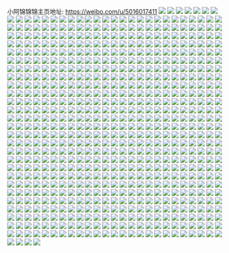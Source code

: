 小阿锦锦锦主页地址: https://weibo.com/u/5016017411 
![](https://wx4.sinaimg.cn/mw2000/005tsHgDgy1h8xnweg7kkj319g1okwvw.jpg) 
![](https://wx4.sinaimg.cn/mw2000/005tsHgDgy1h8xnyitolpj324i2u0x6p.jpg) 
![](https://wx4.sinaimg.cn/mw2000/005tsHgDgy1h8lsn1jhmkj32jy1pb4qq.jpg) 
![](https://wx4.sinaimg.cn/mw2000/005tsHgDgy1h8lsmzz879j32yo1z4kjm.jpg) 
![](https://wx4.sinaimg.cn/mw2000/005tsHgDgy1h8lsmy6w92j32yo1z4npe.jpg) 
![](https://wx4.sinaimg.cn/mw2000/005tsHgDgy1h8ho3lwb7bj31kw0w0nlx.jpg) 
![](https://wx4.sinaimg.cn/mw2000/005tsHgDgy1h8ho1b3oldj31kw0w0x45.jpg) 
![](https://wx4.sinaimg.cn/mw2000/005tsHgDgy1h8ho1cmag8j31kw0w01kx.jpg) 
![](https://wx4.sinaimg.cn/mw2000/005tsHgDgy1h8ho7z4mhxj31kw0w01kx.jpg) 
![](https://wx4.sinaimg.cn/mw2000/005tsHgDgy1h8ho1acj5hj30tf1gbk9n.jpg) 
![](https://wx4.sinaimg.cn/mw2000/005tsHgDgy1h8ho5ie02zj31kw0w0quf.jpg) 
![](https://wx4.sinaimg.cn/mw2000/005tsHgDgy1h8g9qjlid5j30w01c04ir.jpg) 
![](https://wx4.sinaimg.cn/mw2000/005tsHgDgy1h8g9qmquzwj31kw2dckjl.jpg) 
![](https://wx4.sinaimg.cn/mw2000/005tsHgDgy1h8g9qluyskj31kw2dchdu.jpg) 
![](https://wx4.sinaimg.cn/mw2000/005tsHgDgy1h8g9qnsxkmj31kw2dcnpe.jpg) 
![](https://wx4.sinaimg.cn/mw2000/005tsHgDgy1h8g9qtngt8j31kw2dc7wi.jpg) 
![](https://wx4.sinaimg.cn/mw2000/005tsHgDgy1h8g9qx64rsj31jj2bbqv5.jpg) 
![](https://wx4.sinaimg.cn/mw2000/005tsHgDgy1h8g9qw7lxhj31kw2dc1ky.jpg) 
![](https://wx4.sinaimg.cn/mw2000/005tsHgDgy1h8g9x12qbaj31ja2ay4qq.jpg) 
![](https://wx4.sinaimg.cn/mw2000/005tsHgDgy1h8g9r2b7u7j31kw2dcnpe.jpg) 
![](https://wx4.sinaimg.cn/mw2000/005tsHgDgy1h81pzdeojlj31kw2dce82.jpg) 
![](https://wx4.sinaimg.cn/mw2000/005tsHgDgy1h81pz9wgq9j31hq28mnpd.jpg) 
![](https://wx4.sinaimg.cn/mw2000/005tsHgDgy1h81pzkztbdj31f524qe81.jpg) 
![](https://wx4.sinaimg.cn/mw2000/005tsHgDgy1h81pzmhxmfj31kw2dcnpd.jpg) 
![](https://wx4.sinaimg.cn/mw2000/005tsHgDgy1h81pzbmdz1j31kw2dcu0x.jpg) 
![](https://wx4.sinaimg.cn/mw2000/005tsHgDgy1h81pzsdq2xj322m33x1kz.jpg) 
![](https://wx4.sinaimg.cn/mw2000/005tsHgDgy1h7fqtuvf2mj31hc280kjl.jpg) 
![](https://wx4.sinaimg.cn/mw2000/005tsHgDgy1h7fqts15w5j31kw2dcb2a.jpg) 
![](https://wx4.sinaimg.cn/mw2000/005tsHgDgy1h7fqpdr42jj31kw2dc7wi.jpg) 
![](https://wx4.sinaimg.cn/mw2000/005tsHgDgy1h7ekjh5l2aj30uf1i67i6.jpg) 
![](https://wx4.sinaimg.cn/mw2000/005tsHgDgy1h7fqtyh95aj32dc1kwb2a.jpg) 
![](https://wx4.sinaimg.cn/mw2000/005tsHgDgy1h7fqto2h5ij31kw2dc7wi.jpg) 
![](https://wx4.sinaimg.cn/mw2000/005tsHgDgy1h7ekjc9ap6j31kw0w0dru.jpg) 
![](https://wx4.sinaimg.cn/mw2000/005tsHgDgy1h7fqqiljftj31kw2dce82.jpg) 
![](https://wx4.sinaimg.cn/mw2000/005tsHgDgy1h7fqpad4ivj31jg2b6b29.jpg) 
![](https://wx4.sinaimg.cn/mw2000/005tsHgDgy1h7fqqtzgw3j31kw2dcu0x.jpg) 
![](https://wx4.sinaimg.cn/mw2000/005tsHgDgy1h7fqqo6nq7j31kw2dcqv5.jpg) 
![](https://wx4.sinaimg.cn/mw2000/005tsHgDgy1h7fr0q1yu2j31kw2dc4qq.jpg) 
![](https://wx4.sinaimg.cn/mw2000/005tsHgDgy1h7eyixgo3bj30zo1bkah0.jpg) 
![](https://wx4.sinaimg.cn/mw2000/005tsHgDgy1h7dnyw5wi5j31kw2dcb2a.jpg) 
![](https://wx4.sinaimg.cn/mw2000/005tsHgDgy1h7dnyyof69j31kw2dcu0x.jpg) 
![](https://wx4.sinaimg.cn/mw2000/005tsHgDgy1h7dnyzm44nj31kw0w0dww.jpg) 
![](https://wx4.sinaimg.cn/mw2000/005tsHgDgy1h7dnz7ezy0j31ej23skjl.jpg) 
![](https://wx4.sinaimg.cn/mw2000/005tsHgDgy1h7dnyu1p21j32dc1kwx6p.jpg) 
![](https://wx4.sinaimg.cn/mw2000/005tsHgDgy1h7doezuzy9j31kw0w0kax.jpg) 
![](https://wx4.sinaimg.cn/mw2000/005tsHgDgy1h7dnz9962yj32dc1kw4qq.jpg) 
![](https://wx4.sinaimg.cn/mw2000/005tsHgDgy1h7dnzb9l6uj32dc1kwkjm.jpg) 
![](https://wx4.sinaimg.cn/mw2000/005tsHgDgy1h7dnz5yortj32dc1kw1ky.jpg) 
![](https://wx4.sinaimg.cn/mw2000/005tsHgDgy1h7dnzd5h6zj31kw2dc7wi.jpg) 
![](https://wx4.sinaimg.cn/mw2000/005tsHgDgy1h7dnzkf3fjj31kw2dchdu.jpg) 
![](https://wx4.sinaimg.cn/mw2000/005tsHgDgy1h7dnz1hm8xj31kw2dc4qq.jpg) 
![](https://wx4.sinaimg.cn/mw2000/005tsHgDgy1h7dnzm50gcj31kw2dc1ky.jpg) 
![](https://wx4.sinaimg.cn/mw2000/005tsHgDgy1h73x0g189sj31kw2dc4qq.jpg) 
![](https://wx4.sinaimg.cn/mw2000/005tsHgDgy1h73x0h1tnij31kw0w0dwg.jpg) 
![](https://wx4.sinaimg.cn/mw2000/005tsHgDgy1h73wtjpyeaj31kw0w0tm2.jpg) 
![](https://wx4.sinaimg.cn/mw2000/005tsHgDgy1h73wtyf8wuj31kw2dc7wi.jpg) 
![](https://wx4.sinaimg.cn/mw2000/005tsHgDgy1h73wtwm576j31kw2dcb2a.jpg) 
![](https://wx4.sinaimg.cn/mw2000/005tsHgDgy1h73wtmf3dsj32c0340npg.jpg) 
![](https://wx4.sinaimg.cn/mw2000/005tsHgDgy1h74yjmbw84j32dr36aqva.jpg) 
![](https://wx4.sinaimg.cn/mw2000/005tsHgDgy1h73x0ecdboj30w01kwnk0.jpg) 
![](https://wx4.sinaimg.cn/mw2000/005tsHgDgy1h73x8oc6g4j30w01kw4qp.jpg) 
![](https://wx4.sinaimg.cn/mw2000/005tsHgDgy1h74yh3nhurj31kw2dcu0x.jpg) 
![](https://wx4.sinaimg.cn/mw2000/005tsHgDgy1h74yh5wvdyj31kw2dcx6p.jpg) 
![](https://wx4.sinaimg.cn/mw2000/005tsHgDgy1h6yc5pqsmlj31kw0w0dsi.jpg) 
![](https://wx4.sinaimg.cn/mw2000/005tsHgDgy1h6yc4hy3y5j31kw0w0qb2.jpg) 
![](https://wx4.sinaimg.cn/mw2000/005tsHgDgy1h6yc4lj1kmj31kw0w0asg.jpg) 
![](https://wx4.sinaimg.cn/mw2000/005tsHgDgy1h6yc4o6wf5j30w01kwao9.jpg) 
![](https://wx4.sinaimg.cn/mw2000/005tsHgDgy1h6yc4ry7wnj31kw0w0tp1.jpg) 
![](https://wx4.sinaimg.cn/mw2000/005tsHgDgy1h6yc5lvm2hj32dr36a4qq.jpg) 
![](https://wx4.sinaimg.cn/mw2000/005tsHgDgy1h6yc3zva0uj30w01kwtro.jpg) 
![](https://wx4.sinaimg.cn/mw2000/005tsHgDgy1h6yc4fso95j32dc1kwqv5.jpg) 
![](https://wx4.sinaimg.cn/mw2000/005tsHgDgy1h6yc5slagwj31kw0w0h16.jpg) 
![](https://wx4.sinaimg.cn/mw2000/005tsHgDgy1h6zkvbfdhmj30w01kwdqe.jpg) 
![](https://wx4.sinaimg.cn/mw2000/005tsHgDgy1h6x1e5gja6j31kw0w0aq2.jpg) 
![](https://wx4.sinaimg.cn/mw2000/005tsHgDgy1h6x1dwc9xmj31kw2dcx6p.jpg) 
![](https://wx4.sinaimg.cn/mw2000/005tsHgDgy1h6x1dsp5vaj322m33xe82.jpg) 
![](https://wx4.sinaimg.cn/mw2000/005tsHgDgy1h6x1dr4jovj32801o0e81.jpg) 
![](https://wx4.sinaimg.cn/mw2000/005tsHgDgy1h6x1e2pj2aj32c0340b2a.jpg) 
![](https://wx4.sinaimg.cn/mw2000/005tsHgDgy1h6x1e0l39dj32c0340u10.jpg) 
![](https://wx4.sinaimg.cn/mw2000/005tsHgDgy1h6x1duco7uj32c0340qv5.jpg) 
![](https://wx4.sinaimg.cn/mw2000/005tsHgDgy1h6x1e4pmedj31h127jb29.jpg) 
![](https://wx4.sinaimg.cn/mw2000/005tsHgDgy1h6ybusagonj31kw0w0anb.jpg) 
![](https://wx4.sinaimg.cn/mw2000/005tsHgDgy1h6t1lsabevj322m33xb2a.jpg) 
![](https://wx4.sinaimg.cn/mw2000/005tsHgDgy1h6t1lwl6tij322m33x1ky.jpg) 
![](https://wx4.sinaimg.cn/mw2000/005tsHgDgy1h6t1lj8efgj322m33xb2a.jpg) 
![](https://wx4.sinaimg.cn/mw2000/005tsHgDgy1h6t1p9dmg2j33402c0npd.jpg) 
![](https://wx4.sinaimg.cn/mw2000/005tsHgDgy1h6kjccrkioj32801o0b29.jpg) 
![](https://wx4.sinaimg.cn/mw2000/005tsHgDgy1h6kk1l6i4fj31400tztcl.jpg) 
![](https://wx4.sinaimg.cn/mw2000/005tsHgDgy1h6kk1m776yj31400u07aj.jpg) 
![](https://wx4.sinaimg.cn/mw2000/005tsHgDgy1h6kk1mtmenj31400u00v6.jpg) 
![](https://wx4.sinaimg.cn/mw2000/005tsHgDgy1h6ghqm0g9pj31kw0w07q6.jpg) 
![](https://wx4.sinaimg.cn/mw2000/005tsHgDgy1h6gi051jftj31kw0w0neu.jpg) 
![](https://wx4.sinaimg.cn/mw2000/005tsHgDgy1h6ghr9v57rj31kw0w0dy6.jpg) 
![](https://wx4.sinaimg.cn/mw2000/005tsHgDgy1h6gii4eydaj31sc2ds7wj.jpg) 
![](https://wx4.sinaimg.cn/mw2000/005tsHgDgy1h6ghzon0f6j32c0340x6p.jpg) 
![](https://wx4.sinaimg.cn/mw2000/005tsHgDgy1h6fb3ywvccj30w01l04fg.jpg) 
![](https://wx4.sinaimg.cn/mw2000/005tsHgDgy1h6fbl7uo9kj32c0340e82.jpg) 
![](https://wx4.sinaimg.cn/mw2000/005tsHgDgy1h6fblc0ckxj31kw2dcu0x.jpg) 
![](https://wx4.sinaimg.cn/mw2000/005tsHgDgy1h6fbkdfydoj322m33xqv6.jpg) 
![](https://wx4.sinaimg.cn/mw2000/005tsHgDgy1h5sn6543xjj31w42u61hg.jpg) 
![](https://wx4.sinaimg.cn/mw2000/005tsHgDgy1h5sd9qoseej31kw2dc1ky.jpg) 
![](https://wx4.sinaimg.cn/mw2000/005tsHgDgy1h5sn6ocbjlj30w01c04ce.jpg) 
![](https://wx4.sinaimg.cn/mw2000/005tsHgDgy1h5sd89wnyxj31kw2dcx6p.jpg) 
![](https://wx4.sinaimg.cn/mw2000/005tsHgDgy1h5sd9tqud4j31kw2dcu0x.jpg) 
![](https://wx4.sinaimg.cn/mw2000/005tsHgDgy1h5sd948fwmj31kw2dc4qq.jpg) 
![](https://wx4.sinaimg.cn/mw2000/005tsHgDgy1h5sda5u7sdj31kw2dc1ky.jpg) 
![](https://wx4.sinaimg.cn/mw2000/005tsHgDgy1h5sda1yo9nj31kw2dc1ky.jpg) 
![](https://wx4.sinaimg.cn/mw2000/005tsHgDgy1h5sd9fukf6j31kw2dc1ky.jpg) 
![](https://wx4.sinaimg.cn/mw2000/005tsHgDgy1h5smy2t2lnj31kw2dc1ky.jpg) 
![](https://wx4.sinaimg.cn/mw2000/005tsHgDgy1h5sd9medwzj31kw2dcx6p.jpg) 
![](https://wx4.sinaimg.cn/mw2000/005tsHgDgy1h5sn7j9n28j31kw2dc4qq.jpg) 
![](https://wx4.sinaimg.cn/mw2000/005tsHgDgy1h5sn98jpzqj323o1krkjl.jpg) 
![](https://wx4.sinaimg.cn/mw2000/005tsHgDgy1h5rvmaqps8j316o0w0110.jpg) 
![](https://wx4.sinaimg.cn/mw2000/005tsHgDgy1h5rvmblucpj316o0w0au8.jpg) 
![](https://wx4.sinaimg.cn/mw2000/005tsHgDgy1h5rvmc5p15j30q90jpgpc.jpg) 
![](https://wx4.sinaimg.cn/mw2000/005tsHgDgy1h5rvovo2kvj31kw23vkjl.jpg) 
![](https://wx4.sinaimg.cn/mw2000/005tsHgDgy1h5rvm6uj5jj32a231enpd.jpg) 
![](https://wx4.sinaimg.cn/mw2000/005tsHgDgy1h5rvm4dsq0j31sc2dsu0x.jpg) 
![](https://wx4.sinaimg.cn/mw2000/005tsHgDgy1h5rvm5jp0zj326d2x2kjl.jpg) 
![](https://wx4.sinaimg.cn/mw2000/005tsHgDgy1h5imb15yajj31hr28nnpd.jpg) 
![](https://wx4.sinaimg.cn/mw2000/005tsHgDgy1h5imazwkh5j31kw2dcx6p.jpg) 
![](https://wx4.sinaimg.cn/mw2000/005tsHgDgy1h5imaxjbbxj31kw2dc4qq.jpg) 
![](https://wx4.sinaimg.cn/mw2000/005tsHgDgy1h5ind8inivj31kw2dcb29.jpg) 
![](https://wx4.sinaimg.cn/mw2000/005tsHgDgy1h5indbp8jkj31kw2dc4qq.jpg) 
![](https://wx4.sinaimg.cn/mw2000/005tsHgDgy1h5inddgyu8j31kw2dc1ky.jpg) 
![](https://wx4.sinaimg.cn/mw2000/005tsHgDgy1h5ind4jtwdj31kw2dcu0x.jpg) 
![](https://wx4.sinaimg.cn/mw2000/005tsHgDgy1h5imcdv72gj31kw2dcnpd.jpg) 
![](https://wx4.sinaimg.cn/mw2000/005tsHgDgy1h5ind6lxzgj31kw2dc1ky.jpg) 
![](https://wx4.sinaimg.cn/mw2000/005tsHgDgy1h5imb3u9paj31ia29hkjl.jpg) 
![](https://wx4.sinaimg.cn/mw2000/005tsHgDgy1h5inkqfcu9j31ae1xlb29.jpg) 
![](https://wx4.sinaimg.cn/mw2000/005tsHgDgy1h5indemee7j31kw2dckjl.jpg) 
![](https://wx4.sinaimg.cn/mw2000/005tsHgDgy1h5imjxu3csj31kw2dce82.jpg) 
![](https://wx4.sinaimg.cn/mw2000/005tsHgDgy1h5imjvs4czj30lc0vzjxk.jpg) 
![](https://wx4.sinaimg.cn/mw2000/005tsHgDgy1h5imk4ye5tj31gl26wb29.jpg) 
![](https://wx4.sinaimg.cn/mw2000/005tsHgDgy1h5immm7rydj31kw2dc1ky.jpg) 
![](https://wx4.sinaimg.cn/mw2000/005tsHgDgy1h5imjusg9tj30sn16zqc1.jpg) 
![](https://wx4.sinaimg.cn/mw2000/005tsHgDgy1h5imkbu8nlj322m33x1ky.jpg) 
![](https://wx4.sinaimg.cn/mw2000/005tsHgDgy1h0rhutivrxj32c0340b2b.jpg) 
![](https://wx4.sinaimg.cn/mw2000/005tsHgDgy1h0rhuygzrzj32c03401l1.jpg) 
![](https://wx4.sinaimg.cn/mw2000/005tsHgDgy1h0rhv98awqj32c0340x6s.jpg) 
![](https://wx4.sinaimg.cn/mw2000/005tsHgDgy1h0rhv44jt9j32c03401l0.jpg) 
![](https://wx4.sinaimg.cn/mw2000/005tsHgDgy1h0rhu09la2j32c03401kz.jpg) 
![](https://wx4.sinaimg.cn/mw2000/005tsHgDgy1h0ri1nfhlyj335s2dcnpg.jpg) 
![](https://wx4.sinaimg.cn/mw2000/005tsHgDgy1h4cvl1rx2wj30u01sw7gh.jpg) 
![](https://wx4.sinaimg.cn/mw2000/005tsHgDgy1h43o54eh6xj31kw0w0guf.jpg) 
![](https://wx4.sinaimg.cn/mw2000/005tsHgDgy1h43o4z6eo1j31kw0w017x.jpg) 
![](https://wx4.sinaimg.cn/mw2000/005tsHgDgy1h43o50iiolj31kw0w01ed.jpg) 
![](https://wx4.sinaimg.cn/mw2000/005tsHgDgy1h43o51z96rj31kw0w0tw5.jpg) 
![](https://wx4.sinaimg.cn/mw2000/005tsHgDgy1h43o53hxupj31kw0w0kji.jpg) 
![](https://wx4.sinaimg.cn/mw2000/005tsHgDgy1h43o4xhreej30uy0hfgpi.jpg) 
![](https://wx4.sinaimg.cn/mw2000/005tsHgDgy1h3xrzsa0tsj32c0340x6s.jpg) 
![](https://wx4.sinaimg.cn/mw2000/005tsHgDgy1h3xs012jvrj316o0w0wra.jpg) 
![](https://wx4.sinaimg.cn/mw2000/005tsHgDgy1h3xrzu5wpfj30mn0gz77w.jpg) 
![](https://wx4.sinaimg.cn/mw2000/005tsHgDgy1h4272aiezsj33402c0npd.jpg) 
![](https://wx4.sinaimg.cn/mw2000/005tsHgDgy1h3xs04e3c4j33402c07wj.jpg) 
![](https://wx4.sinaimg.cn/mw2000/005tsHgDgy1h3xrzvaw19j316o0w0gu3.jpg) 
![](https://wx4.sinaimg.cn/mw2000/005tsHgDgy1h3zkafb84kj32c0340hdv.jpg) 
![](https://wx4.sinaimg.cn/mw2000/005tsHgDgy1h3zkabzpvjj31ua2h4ayy.jpg) 
![](https://wx4.sinaimg.cn/mw2000/005tsHgDgy1h3zkaarq06j32c03407wi.jpg) 
![](https://wx4.sinaimg.cn/mw2000/005tsHgDgy1h3oqjurb8dj335s2dcu0x.jpg) 
![](https://wx4.sinaimg.cn/mw2000/005tsHgDgy1h3oqgnx71cj321m21mx6p.jpg) 
![](https://wx4.sinaimg.cn/mw2000/005tsHgDgy1h3bmy7ccbhj33402c0qv6.jpg) 
![](https://wx4.sinaimg.cn/mw2000/005tsHgDgy1h3cfo5udi4j34tc2pkx6r.jpg) 
![](https://wx4.sinaimg.cn/mw2000/005tsHgDgy1h3bmxlgp8xj32c03401ky.jpg) 
![](https://wx4.sinaimg.cn/mw2000/005tsHgDgy1h3bmxiofbuj32c0340b2a.jpg) 
![](https://wx4.sinaimg.cn/mw2000/005tsHgDgy1h3bmh3icooj32c03401ky.jpg) 
![](https://wx4.sinaimg.cn/mw2000/005tsHgDgy1h3bmhkn9zxj327b2xr4qq.jpg) 
![](https://wx4.sinaimg.cn/mw2000/005tsHgDgy1h3bmhly0kmj32bx33xkjl.jpg) 
![](https://wx4.sinaimg.cn/mw2000/005tsHgDgy1h3bmhj32v6j32c0340hdu.jpg) 
![](https://wx4.sinaimg.cn/mw2000/005tsHgDgy1h392st27bbj32c0340b29.jpg) 
![](https://wx4.sinaimg.cn/mw2000/005tsHgDgy1h36s4fbtalj30w01kwtmq.jpg) 
![](https://wx4.sinaimg.cn/mw2000/005tsHgDgy1h392soty6vj30w01kwqiy.jpg) 
![](https://wx4.sinaimg.cn/mw2000/005tsHgDgy1h36s4lwqrej32c0340npf.jpg) 
![](https://wx4.sinaimg.cn/mw2000/005tsHgDgy1h36rvdb76cj32c0340e84.jpg) 
![](https://wx4.sinaimg.cn/mw2000/005tsHgDgy1h36rlzdq6dj31go0tm7pd.jpg) 
![](https://wx4.sinaimg.cn/mw2000/005tsHgDgy1h36rnc7yqnj31kw0vy1kx.jpg) 
![](https://wx4.sinaimg.cn/mw2000/005tsHgDgy1h36rxqyxi4j31kw0w0and.jpg) 
![](https://wx4.sinaimg.cn/mw2000/005tsHgDgy1h36rnf3m47j30rs1dgdkm.jpg) 
![](https://wx4.sinaimg.cn/mw2000/005tsHgDgy1h36r6gshgyj32c0340hdu.jpg) 
![](https://wx4.sinaimg.cn/mw2000/005tsHgDgy1h36rf3fxp8j32c0340kjo.jpg) 
![](https://wx4.sinaimg.cn/mw2000/005tsHgDgy1h2owkib5h1j32c03404qq.jpg) 
![](https://wx4.sinaimg.cn/mw2000/005tsHgDgy1h2owkxhsloj32722xe7wh.jpg) 
![](https://wx4.sinaimg.cn/mw2000/005tsHgDgy1h2owkgrspfj32c034qb2a.jpg) 
![](https://wx4.sinaimg.cn/mw2000/005tsHgDgy1h2gcg51943j33402c04qq.jpg) 
![](https://wx4.sinaimg.cn/mw2000/005tsHgDgy1h2eyipbbpyj32c0340u0x.jpg) 
![](https://wx4.sinaimg.cn/mw2000/005tsHgDgy1h2eyirbjaqj32c0340kjm.jpg) 
![](https://wx4.sinaimg.cn/mw2000/005tsHgDgy1h2eyinyxbpj32c02c01kx.jpg) 
![](https://wx4.sinaimg.cn/mw2000/005tsHgDgy1h2fazeqoppj321a21ahdt.jpg) 
![](https://wx4.sinaimg.cn/mw2000/005tsHgDgy1h2eyj961d7j32bz2bz7wi.jpg) 
![](https://wx4.sinaimg.cn/mw2000/005tsHgDgy1h2cs84aictj30w01kwdt5.jpg) 
![](https://wx4.sinaimg.cn/mw2000/005tsHgDgy1h2cs86waumj30w01kwdxz.jpg) 
![](https://wx4.sinaimg.cn/mw2000/005tsHgDgy1h2cs89xxyjj31kw0w0njp.jpg) 
![](https://wx4.sinaimg.cn/mw2000/005tsHgDgy1h2cs7mtkfnj31kw0w0nbo.jpg) 
![](https://wx4.sinaimg.cn/mw2000/005tsHgDgy1h2cs7plqeij333z1qz1kz.jpg) 
![](https://wx4.sinaimg.cn/mw2000/005tsHgDgy1h2cs8c2i5wj31kw0w0wr8.jpg) 
![](https://wx4.sinaimg.cn/mw2000/005tsHgDgy1h2csc1d5djj30qh0judrl.jpg) 
![](https://wx4.sinaimg.cn/mw2000/005tsHgDgy1h2cs8da7wpj30j50j5n1k.jpg) 
![](https://wx4.sinaimg.cn/mw2000/005tsHgDgy1h2bophgj16j30w01kwx4j.jpg) 
![](https://wx4.sinaimg.cn/mw2000/005tsHgDgy1h2bopo6bucj30w01kwhca.jpg) 
![](https://wx4.sinaimg.cn/mw2000/005tsHgDgy1h2bops3yh8j30w01kwnms.jpg) 
![](https://wx4.sinaimg.cn/mw2000/005tsHgDgy1h2bp0b8db5j33402cikjp.jpg) 
![](https://wx4.sinaimg.cn/mw2000/005tsHgDgy1h2boqjs3b1j33402cq1l2.jpg) 
![](https://wx4.sinaimg.cn/mw2000/005tsHgDgy1h2boq6bmecj32c034qu10.jpg) 
![](https://wx4.sinaimg.cn/mw2000/005tsHgDgy1h2boqw0smxj32c0340e84.jpg) 
![](https://wx4.sinaimg.cn/mw2000/005tsHgDgy1h2bp740cxaj31ry2da1ky.jpg) 
![](https://wx4.sinaimg.cn/mw2000/005tsHgDgy1h292ptijdjj30w01kw16u.jpg) 
![](https://wx4.sinaimg.cn/mw2000/005tsHgDgy1h292pvo7wtj30w01kwtll.jpg) 
![](https://wx4.sinaimg.cn/mw2000/005tsHgDgy1h293ife4gij31kw0w0ndu.jpg) 
![](https://wx4.sinaimg.cn/mw2000/005tsHgDgy1h292tpdvloj31kw0w0tyg.jpg) 
![](https://wx4.sinaimg.cn/mw2000/005tsHgDgy1h24286cu7dj31g60tdqge.jpg) 
![](https://wx4.sinaimg.cn/mw2000/005tsHgDgy1h2427yzwgij31kw0w0try.jpg) 
![](https://wx4.sinaimg.cn/mw2000/005tsHgDgy1h24280din2j31kw0w04jy.jpg) 
![](https://wx4.sinaimg.cn/mw2000/005tsHgDgy1h1e09tltd4j31400u0gwl.jpg) 
![](https://wx4.sinaimg.cn/mw2000/005tsHgDgy1h1e09sckkzj31400u0ahl.jpg) 
![](https://wx4.sinaimg.cn/mw2000/005tsHgDgy1h1e0funsh3j31kw0w01c3.jpg) 
![](https://wx4.sinaimg.cn/mw2000/005tsHgDgy1h1e0lii8u9j31kw0w0e2k.jpg) 
![](https://wx4.sinaimg.cn/mw2000/005tsHgDgy1h1ft6qe5l0j31kw0w0gyu.jpg) 
![](https://wx4.sinaimg.cn/mw2000/005tsHgDgy1h1e0frwf52j33402c04qr.jpg) 
![](https://wx4.sinaimg.cn/mw2000/005tsHgDgy1h1e08r5s4nj32c03407wi.jpg) 
![](https://wx4.sinaimg.cn/mw2000/005tsHgDgy1h1e08fyfavj33402c0e82.jpg) 
![](https://wx4.sinaimg.cn/mw2000/005tsHgDgy1h1e08y9zlnj33402c0kjm.jpg) 
![](https://wx4.sinaimg.cn/mw2000/005tsHgDgy1h1e08myqbbj33402c07wj.jpg) 
![](https://wx4.sinaimg.cn/mw2000/005tsHgDgy1h1e08iqk51j32if1vtu0x.jpg) 
![](https://wx4.sinaimg.cn/mw2000/005tsHgDgy1h1e097r3xjj33402c01kz.jpg) 
![](https://wx4.sinaimg.cn/mw2000/005tsHgDgy1h154d4q0rhj32c0340npf.jpg) 
![](https://wx4.sinaimg.cn/mw2000/005tsHgDgy1h154d7u28ej32c034qnpf.jpg) 
![](https://wx4.sinaimg.cn/mw2000/005tsHgDgy1h15gzlndvgj335s2dbe82.jpg) 
![](https://wx4.sinaimg.cn/mw2000/005tsHgDgy1h154cpjekwj32c033z7wl.jpg) 
![](https://wx4.sinaimg.cn/mw2000/005tsHgDgy1h15gr18edlj32c03404qq.jpg) 
![](https://wx4.sinaimg.cn/mw2000/005tsHgDgy1h15gm32ehzj32c033zb2b.jpg) 
![](https://wx4.sinaimg.cn/mw2000/005tsHgDgy1h154d9hn22j32c0340e81.jpg) 
![](https://wx4.sinaimg.cn/mw2000/005tsHgDgy1h15ge16re5j33402c0npe.jpg) 
![](https://wx4.sinaimg.cn/mw2000/005tsHgDgy1h0vs14mo7ej32dc35shdv.jpg) 
![](https://wx4.sinaimg.cn/mw2000/005tsHgDgy1h0vrv4mmfqj335s2da4qr.jpg) 
![](https://wx4.sinaimg.cn/mw2000/005tsHgDgy1h0vs2pxd1pj31400w0grt.jpg) 
![](https://wx4.sinaimg.cn/mw2000/005tsHgDgy1h0vrv8nz2wj33402c01ky.jpg) 
![](https://wx4.sinaimg.cn/mw2000/005tsHgDgy1h0vryejzdzj31400w5k03.jpg) 
![](https://wx4.sinaimg.cn/mw2000/005tsHgDgy1h0fvwlcygmj3140140jz4.jpg) 
![](https://wx4.sinaimg.cn/mw2000/005tsHgDgy1h0fvwsr599j32bz2bzhdt.jpg) 
![](https://wx4.sinaimg.cn/mw2000/005tsHgDgy1h0fvwnl2amj314014046o.jpg) 
![](https://wx4.sinaimg.cn/mw2000/005tsHgDgy1gzdoi2qty9j32c0340e82.jpg) 
![](https://wx4.sinaimg.cn/mw2000/005tsHgDgy1gzdohl8vg7j32c03404qs.jpg) 
![](https://wx4.sinaimg.cn/mw2000/005tsHgDgy1gzdoias8hjj32c02c0b2a.jpg) 
![](https://wx4.sinaimg.cn/mw2000/005tsHgDgy1gy8rw0vzarj3232232e83.jpg) 
![](https://wx4.sinaimg.cn/mw2000/005tsHgDgy1gxy7e8gl0dj329k30r4qr.jpg) 
![](https://wx4.sinaimg.cn/mw2000/005tsHgDgy1gxy7ebr8sxj32c0340kjm.jpg) 
![](https://wx4.sinaimg.cn/mw2000/005tsHgDgy1gxy7edy4oaj32c02c0u0x.jpg) 
![](https://wx4.sinaimg.cn/mw2000/005tsHgDgy1gxsygh8127j31dc0wwdq2.jpg) 
![](https://wx4.sinaimg.cn/mw2000/005tsHgDgy1gxsygg8d1aj32812yvhdu.jpg) 
![](https://wx4.sinaimg.cn/mw2000/005tsHgDgy1gxsygeq5w9j30rk0rkgps.jpg) 
![](https://wx4.sinaimg.cn/mw2000/005tsHgDgy1gxr9wckoraj32bp2bpb2a.jpg) 
![](https://wx4.sinaimg.cn/mw2000/005tsHgDgy1gxr9wg8ab7j32c02c0x6q.jpg) 
![](https://wx4.sinaimg.cn/mw2000/005tsHgDgy1gxok69qirlj32bz2bzu0y.jpg) 
![](https://wx4.sinaimg.cn/mw2000/005tsHgDgy1gxoki8xisyj32c02c0kjl.jpg) 
![](https://wx4.sinaimg.cn/mw2000/005tsHgDgy1gxok9g9q9tj32bz2bze82.jpg) 
![](https://wx4.sinaimg.cn/mw2000/005tsHgDgy1gxok6ovalmj32bz2bz7wi.jpg) 
![](https://wx4.sinaimg.cn/mw2000/005tsHgDgy1gxok5u5cxej32bz2bze82.jpg) 
![](https://wx4.sinaimg.cn/mw2000/005tsHgDgy1gxoklcwhwqj32bz2bzkjn.jpg) 
![](https://wx4.sinaimg.cn/mw2000/005tsHgDgy1gxokd6f200j32712xde81.jpg) 
![](https://wx4.sinaimg.cn/mw2000/005tsHgDgy1gxok6jjbraj32c0340hdu.jpg) 
![](https://wx4.sinaimg.cn/mw2000/005tsHgDgy1gxoki3h31hj32bb3324qq.jpg) 
![](https://wx4.sinaimg.cn/mw2000/005tsHgDgy1gxmrfjlskhj32c0340qv5.jpg) 
![](https://wx4.sinaimg.cn/mw2000/005tsHgDgy1gxmrfp0b5dj32ae31vb2b.jpg) 
![](https://wx4.sinaimg.cn/mw2000/005tsHgDgy1gxmrfl4p0fj32c02c0npe.jpg) 
![](https://wx4.sinaimg.cn/mw2000/005tsHgDgy1gxmrfnmrjlj32c02c0e84.jpg) 
![](https://wx4.sinaimg.cn/mw2000/005tsHgDgy1gxmrftnljdj3299299npd.jpg) 
![](https://wx4.sinaimg.cn/mw2000/005tsHgDgy1gxmrfsa2flj32c02c0u0x.jpg) 
![](https://wx4.sinaimg.cn/mw2000/005tsHgDgy1gxmrfqjdrfj32by32n1kz.jpg) 
![](https://wx4.sinaimg.cn/mw2000/005tsHgDgy1gxmrzk8mjij31zf1zfb29.jpg) 
![](https://wx4.sinaimg.cn/mw2000/005tsHgDgy1gwlrdt5tpmj32c0340hdu.jpg) 
![](https://wx4.sinaimg.cn/mw2000/005tsHgDgy1gwlrbriyhdj323f2ugb2a.jpg) 
![](https://wx4.sinaimg.cn/mw2000/005tsHgDgy1gwa4esbo93j324v2ui1ky.jpg) 
![](https://wx4.sinaimg.cn/mw2000/005tsHgDgy1gwa4erfj2nj32c03401ky.jpg) 
![](https://wx4.sinaimg.cn/mw2000/005tsHgDgy1gwa4eu44tij32722xf4qq.jpg) 
![](https://wx4.sinaimg.cn/mw2000/005tsHgDgy1gw5syw52jzj32c0340b2b.jpg) 
![](https://wx4.sinaimg.cn/mw2000/005tsHgDgy1guvl710pbdj61ik1iknd002.jpg) 
![](https://wx4.sinaimg.cn/mw2000/005tsHgDgy1guvl71njizj61cn1cnqej02.jpg) 
![](https://wx4.sinaimg.cn/mw2000/005tsHgDgy1guo33j1cloj60zo1e6n5f02.jpg) 
![](https://wx4.sinaimg.cn/mw2000/005tsHgDgy1gu66zij13sj61pc1pcu0x02.jpg) 
![](https://wx4.sinaimg.cn/mw2000/005tsHgDgy1gu1h5nmklaj627s2yze8302.jpg) 
![](https://wx4.sinaimg.cn/mw2000/005tsHgDgy1gu0569y1gsj625d2v6b2b02.jpg) 
![](https://wx4.sinaimg.cn/mw2000/005tsHgDgy1gty49qgzarj62c0340e8102.jpg) 
![](https://wx4.sinaimg.cn/mw2000/005tsHgDgy1gty49s4n1mj62c03401iu02.jpg) 
![](https://wx4.sinaimg.cn/mw2000/005tsHgDgy1gty4udqrgpj62bz2bzhdt02.jpg) 
![](https://wx4.sinaimg.cn/mw2000/005tsHgDgy1gty4u0npmoj62c0340kjm02.jpg) 
![](https://wx4.sinaimg.cn/mw2000/005tsHgDgy1gty4xac8gxj626t2x44qp02.jpg) 
![](https://wx4.sinaimg.cn/mw2000/005tsHgDgy1gty4mxnrwjj627r2yc7wh02.jpg) 
![](https://wx4.sinaimg.cn/mw2000/005tsHgDgy1gty4n0s0m8j62bz2bzhdu02.jpg) 
![](https://wx4.sinaimg.cn/mw2000/005tsHgDgy1gty4n46xcyj62bz2bzx6p02.jpg) 
![](https://wx4.sinaimg.cn/mw2000/005tsHgDgy1gty4n2u4qsj62bz2bznpe02.jpg) 
![](https://wx4.sinaimg.cn/mw2000/005tsHgDgy1gtr5zq3dklj615o2bdhdu02.jpg) 
![](https://wx4.sinaimg.cn/mw2000/005tsHgDgy1gtr5zytp0oj62c0340u1002.jpg) 
![](https://wx4.sinaimg.cn/mw2000/005tsHgDgy1gtr60cz8pcj62c03404qu02.jpg) 
![](https://wx4.sinaimg.cn/mw2000/005tsHgDgy1gtnmmjepnej62c0340kjm02.jpg) 
![](https://wx4.sinaimg.cn/mw2000/005tsHgDgy1gtnmmebphij62c0340qv502.jpg) 
![](https://wx4.sinaimg.cn/mw2000/005tsHgDgy1gtnmm9zxanj62c0340npf02.jpg) 
![](https://wx4.sinaimg.cn/mw2000/005tsHgDgy1gtnmmfxcbaj62c0340qv602.jpg) 
![](https://wx4.sinaimg.cn/mw2000/005tsHgDgy1gtnmmbtzosj615o334qv502.jpg) 
![](https://wx4.sinaimg.cn/mw2000/005tsHgDgy1gtnmmhfegfj62c0340kjm02.jpg) 
![](https://wx4.sinaimg.cn/mw2000/005tsHgDgy1gtnmmavj5dj615o33du0x02.jpg) 
![](https://wx4.sinaimg.cn/mw2000/005tsHgDgy1gtnmmkv0jjj63402c0hdu02.jpg) 
![](https://wx4.sinaimg.cn/mw2000/005tsHgDgy1gtnmmdimsaj62c0340b2a02.jpg) 
![](https://wx4.sinaimg.cn/mw2000/005tsHgDgy1gtgllmlw1sj62c0340qv602.jpg) 
![](https://wx4.sinaimg.cn/mw2000/005tsHgDgy1gtgmj5ex1ej62812yp1kz02.jpg) 
![](https://wx4.sinaimg.cn/mw2000/005tsHgDgy1gtgmj6jlvcj628g2zaqv602.jpg) 
![](https://wx4.sinaimg.cn/mw2000/005tsHgDgy1gtglm78d13j62c0340kjm02.jpg) 
![](https://wx4.sinaimg.cn/mw2000/005tsHgDgy1gtgmj7j787j62622w2qv502.jpg) 
![](https://wx4.sinaimg.cn/mw2000/005tsHgDgy1gtgllzc5rjj62c03401kz02.jpg) 
![](https://wx4.sinaimg.cn/mw2000/005tsHgDgy1gtgllpejvvj615o33pb2a02.jpg) 
![](https://wx4.sinaimg.cn/mw2000/005tsHgDgy1gtglmb5h72j62c0340npf02.jpg) 
![](https://wx4.sinaimg.cn/mw2000/005tsHgDgy1gtgllrylk3j615o335hdu02.jpg) 
![](https://wx4.sinaimg.cn/mw2000/005tsHgDgy1gt1iryqgfpj32c0340x6p.jpg) 
![](https://wx4.sinaimg.cn/mw2000/005tsHgDgy1gt1is07x8dj31xk2krhdt.jpg) 
![](https://wx4.sinaimg.cn/mw2000/005tsHgDgy1gt1khwaznwj32bz33zx6p.jpg) 
![](https://wx4.sinaimg.cn/mw2000/005tsHgDgy1gt1kiw10idj62c0340u0x02.jpg) 
![](https://wx4.sinaimg.cn/mw2000/005tsHgDgy1gt1irg367bj32bh340x6q.jpg) 
![](https://wx4.sinaimg.cn/mw2000/005tsHgDgy1gt1kj17v71j32c03401l0.jpg) 
![](https://wx4.sinaimg.cn/mw2000/005tsHgDgy1gt1irko2jxj323r2t01ky.jpg) 
![](https://wx4.sinaimg.cn/mw2000/005tsHgDgy1gt1khssdz7j32272qzb2b.jpg) 
![](https://wx4.sinaimg.cn/mw2000/005tsHgDgy1gt1kka1bcrj32c0340qv6.jpg) 
![](https://wx4.sinaimg.cn/mw2000/005tsHgDgy1gsila218wzj32c033yb29.jpg) 
![](https://wx4.sinaimg.cn/mw2000/005tsHgDgy1gsj0b70sflj328v28v4qq.jpg) 
![](https://wx4.sinaimg.cn/mw2000/005tsHgDgy1gsj0qs1be2j33402c0e82.jpg) 
![](https://wx4.sinaimg.cn/mw2000/005tsHgDgy1gsgdoipop3j32c033ye8a.jpg) 
![](https://wx4.sinaimg.cn/mw2000/005tsHgDgy1gsgdr5d588j32c033zu14.jpg) 
![](https://wx4.sinaimg.cn/mw2000/005tsHgDgy1gsil9336gkj32c035gnpe.jpg) 
![](https://wx4.sinaimg.cn/mw2000/005tsHgDgy1gsilat5mikj32c0340b2d.jpg) 
![](https://wx4.sinaimg.cn/mw2000/005tsHgDgy1gsil9s6u9pj62662657wi02.jpg) 
![](https://wx4.sinaimg.cn/mw2000/005tsHgDgy1gsj080pyytj32by2byhdu.jpg) 
![](https://wx4.sinaimg.cn/mw2000/005tsHgDgy1gsd41lp34rj32c02c0npd.jpg) 
![](https://wx4.sinaimg.cn/mw2000/005tsHgDgy1gs81fqjw83j31kw1kwe83.jpg) 
![](https://wx4.sinaimg.cn/mw2000/005tsHgDgy1grmvs8ysrkj32c03404qr.jpg) 
![](https://wx4.sinaimg.cn/mw2000/005tsHgDgy1grmvscms4ij32c0340kjn.jpg) 
![](https://wx4.sinaimg.cn/mw2000/005tsHgDgy1grmvtfs562j32c0340qv5.jpg) 
![](https://wx4.sinaimg.cn/mw2000/005tsHgDgy1grmvs75s4jj32c0340b2a.jpg) 
![](https://wx4.sinaimg.cn/mw2000/005tsHgDgy1grpobij981j30rt33k4oq.jpg) 
![](https://wx4.sinaimg.cn/mw2000/005tsHgDgy1grpltjp9ycj30rt33ce7k.jpg) 
![](https://wx4.sinaimg.cn/mw2000/005tsHgDgy1grpo6ejv3bj30rt3qdu0x.jpg) 
![](https://wx4.sinaimg.cn/mw2000/005tsHgDgy1grpncb0k2uj30rt335npd.jpg) 
![](https://wx4.sinaimg.cn/mw2000/005tsHgDgy1grplte2hnsj30rt4mp1ky.jpg) 
![](https://wx4.sinaimg.cn/mw2000/005tsHgDgy1grpqdzjqgrj30rt335e81.jpg) 
![](https://wx4.sinaimg.cn/mw2000/005tsHgDgy1grpnc18cwmj31vj2i1kjl.jpg) 
![](https://wx4.sinaimg.cn/mw2000/005tsHgDgy1grpo99qmi0j30rt2bdnpd.jpg) 
![](https://wx4.sinaimg.cn/mw2000/005tsHgDgy1grnyapqe8vj32c0340hdw.jpg) 
![](https://wx4.sinaimg.cn/mw2000/005tsHgDgy1grnyavivl0j62c0340e8402.jpg) 
![](https://wx4.sinaimg.cn/mw2000/005tsHgDgy1grnyaja8qsj32672w9u0x.jpg) 
![](https://wx4.sinaimg.cn/mw2000/005tsHgDgy1grnyb0f4g3j62ae31vkjn02.jpg) 
![](https://wx4.sinaimg.cn/mw2000/005tsHgDgy1grmv5g540fj32c03407wx.jpg) 
![](https://wx4.sinaimg.cn/mw2000/005tsHgDgy1grmuwbwa2tj32c0340hea.jpg) 
![](https://wx4.sinaimg.cn/mw2000/005tsHgDgy1grmv6a8f3uj32c03401la.jpg) 
![](https://wx4.sinaimg.cn/mw2000/005tsHgDgy1grmviptk38j327z2yo1l9.jpg) 
![](https://wx4.sinaimg.cn/mw2000/005tsHgDgy1grmv96d1f0j32c0340qvo.jpg) 
![](https://wx4.sinaimg.cn/mw2000/005tsHgDgy1grmvijf280j32c0341b2p.jpg) 
![](https://wx4.sinaimg.cn/mw2000/005tsHgDgy1grmuvxqrj6j32c0340he5.jpg) 
![](https://wx4.sinaimg.cn/mw2000/005tsHgDgy1grmuvr5hbzj31sg2dxkjv.jpg) 
![](https://wx4.sinaimg.cn/mw2000/005tsHgDgy1grmuw33medj32c0341b2j.jpg) 
![](https://wx4.sinaimg.cn/mw2000/005tsHgDgy1grmuwnbxjij32c03407wz.jpg) 
![](https://wx4.sinaimg.cn/mw2000/005tsHgDgy1grmve8jqjhj32c0340he7.jpg) 
![](https://wx4.sinaimg.cn/mw2000/005tsHgDgy1grmdvrk6sij32bz340x71.jpg) 
![](https://wx4.sinaimg.cn/mw2000/005tsHgDgy1grmdwt4j4fj32c03407wz.jpg) 
![](https://wx4.sinaimg.cn/mw2000/005tsHgDgy1grmdzio665j32c034bhe7.jpg) 
![](https://wx4.sinaimg.cn/mw2000/005tsHgDgy1grmdytew1kj32c0340b2q.jpg) 
![](https://wx4.sinaimg.cn/mw2000/005tsHgDgy1grmdw9e5koj3176176x6q.jpg) 
![](https://wx4.sinaimg.cn/mw2000/005tsHgDgy1grmdy02o1xj32c0340nps.jpg) 
![](https://wx4.sinaimg.cn/mw2000/005tsHgDgy1grmdw34e2gj32c034rqvh.jpg) 
![](https://wx4.sinaimg.cn/mw2000/005tsHgDgy1grme0mxs5uj32c0340x76.jpg) 
![](https://wx4.sinaimg.cn/mw2000/005tsHgDgy1grme00w6xhj32c0340npt.jpg) 
![](https://wx4.sinaimg.cn/mw2000/005tsHgDgy1gri3xuqpj6j32c0340hdt.jpg) 
![](https://wx4.sinaimg.cn/mw2000/005tsHgDgy1gri3xsx2hij32c0340e81.jpg) 
![](https://wx4.sinaimg.cn/mw2000/005tsHgDgy1gr7d513oq5j30tz0tzb0i.jpg) 
![](https://wx4.sinaimg.cn/mw2000/005tsHgDgy1gq6jkddu4jj32uh24v4qq.jpg) 
![](https://wx4.sinaimg.cn/mw2000/005tsHgDgy1gq6jjzt42gj33402c1qv5.jpg) 
![](https://wx4.sinaimg.cn/mw2000/005tsHgDgy1gq6jkbl7wsj33402c0b2b.jpg) 
![](https://wx4.sinaimg.cn/mw2000/005tsHgDgy1gq6jkf50y1j33402c0u0x.jpg) 
![](https://wx4.sinaimg.cn/mw2000/005tsHgDgy1gq6jknruf0j32tn247try.jpg) 
![](https://wx4.sinaimg.cn/mw2000/005tsHgDgy1gq6jjyh3ouj327o2y8hdu.jpg) 
![](https://wx4.sinaimg.cn/mw2000/005tsHgDgy1gq6j8ab8snj33402c0hdo.jpg) 
![](https://wx4.sinaimg.cn/mw2000/005tsHgDgy1gq6j83i2q1j33402c0b29.jpg) 
![](https://wx4.sinaimg.cn/mw2000/005tsHgDgy1gq6j8dmscvj33402c0hc4.jpg) 
![](https://wx4.sinaimg.cn/mw2000/005tsHgDgy1gq6j884u14j33402c04dd.jpg) 
![](https://wx4.sinaimg.cn/mw2000/005tsHgDgy1gq6hqt44mtj32c03401c9.jpg) 
![](https://wx4.sinaimg.cn/mw2000/005tsHgDgy1gq6hrb0e5kj3297309b29.jpg) 
![](https://wx4.sinaimg.cn/mw2000/005tsHgDgy1gq6j80kghfj324j2u2qv6.jpg) 
![](https://wx4.sinaimg.cn/mw2000/005tsHgDgy1gq6hqw8qwoj33402c0000.jpg) 
![](https://wx4.sinaimg.cn/mw2000/005tsHgDgy1gq6j7udm23j327a2xp4qq.jpg) 
![](https://wx4.sinaimg.cn/mw2000/005tsHgDgy1gq6j7o83wtj329q30z4qq.jpg) 
![](https://wx4.sinaimg.cn/mw2000/005tsHgDgy1gq6j7r1033j326g2wmnpd.jpg) 
![](https://wx4.sinaimg.cn/mw2000/005tsHgDgy1gq6j7jbye9j327f2xwqv5.jpg) 
![](https://wx4.sinaimg.cn/mw2000/005tsHgDgy1gq6j7gg2mqj327k2y4npd.jpg) 
![](https://wx4.sinaimg.cn/mw2000/005tsHgDgy1gq55xjpr2aj326h2wntjp.jpg) 
![](https://wx4.sinaimg.cn/mw2000/005tsHgDgy1gq55xle7qtj32c0340e81.jpg) 
![](https://wx4.sinaimg.cn/mw2000/005tsHgDgy1gq55xnnhdoj32c03404qp.jpg) 
![](https://wx4.sinaimg.cn/mw2000/005tsHgDgy1gq55xq2dvij32xv27e4qp.jpg) 
![](https://wx4.sinaimg.cn/mw2000/005tsHgDgy1gq55xsgszbj32891o6qv5.jpg) 
![](https://wx4.sinaimg.cn/mw2000/005tsHgDgy1gq55xvg9v6j32yc27re82.jpg) 
![](https://wx4.sinaimg.cn/mw2000/005tsHgDgy1gq55xxfb34j329g30mwqh.jpg) 
![](https://wx4.sinaimg.cn/mw2000/005tsHgDgy1gq55y4tk0nj33402c0tht.jpg) 
![](https://wx4.sinaimg.cn/mw2000/005tsHgDgy1gq55y1iynaj32c0340nh0.jpg) 
![](https://wx4.sinaimg.cn/mw2000/005tsHgDgy1gq55y65bffj33402c0th7.jpg) 
![](https://wx4.sinaimg.cn/mw2000/005tsHgDgy1gq5643mc6jj330q29k1kx.jpg) 
![](https://wx4.sinaimg.cn/mw2000/005tsHgDgy1gq55y3j3p5j33402c07c8.jpg) 
![](https://wx4.sinaimg.cn/mw2000/005tsHgDgy1gq55y7gi4uj33402c0h0u.jpg) 
![](https://wx4.sinaimg.cn/mw2000/005tsHgDgy1gpwbk165hej32c02c01kx.jpg) 
![](https://wx4.sinaimg.cn/mw2000/005tsHgDgy1gpwbhimwprj32c02c0h8y.jpg) 
![](https://wx4.sinaimg.cn/mw2000/005tsHgDgy1gpu2jznns1j33402c0b29.jpg) 
![](https://wx4.sinaimg.cn/mw2000/005tsHgDgy1gpu2k2bquej33402c04qp.jpg) 
![](https://wx4.sinaimg.cn/mw2000/005tsHgDgy1gpu2k3juelj32c01r04qp.jpg) 
![](https://wx4.sinaimg.cn/mw2000/005tsHgDgy1gpu2jx0tjyj33402c04qq.jpg) 
![](https://wx4.sinaimg.cn/mw2000/005tsHgDgy1gpu2jy2s75j32z128ahdt.jpg) 
![](https://wx4.sinaimg.cn/mw2000/005tsHgDgy1gpu2k5pjk8j33402c04qp.jpg) 
![](https://wx4.sinaimg.cn/mw2000/005tsHgDgy1gpo5mb0t9lj326l2wt1l3.jpg) 
![](https://wx4.sinaimg.cn/mw2000/005tsHgDgy1gpo5xgx7u9j328u2ztqv5.jpg) 
![](https://wx4.sinaimg.cn/mw2000/005tsHgDgy1gpo6kq0su2j32632w41l3.jpg) 
![](https://wx4.sinaimg.cn/mw2000/005tsHgDgy1gpo5m7ujh4j32232qsnph.jpg) 
![](https://wx4.sinaimg.cn/mw2000/005tsHgDgy1gpo5nbo699j32c0340npd.jpg) 
![](https://wx4.sinaimg.cn/mw2000/005tsHgDgy1gpo5jidvsdj32c03407wq.jpg) 
![](https://wx4.sinaimg.cn/mw2000/005tsHgDly1gp39f1cq63j32c02c0qv9.jpg) 
![](https://wx4.sinaimg.cn/mw2000/005tsHgDly1gp39xm9x5nj31tj1tju0y.jpg) 
![](https://wx4.sinaimg.cn/mw2000/005tsHgDly1gp3a1lr6ivj32c02c0hdw.jpg) 
![](https://wx4.sinaimg.cn/mw2000/005tsHgDly1gp3a1584wlj32c02c0e83.jpg) 
![](https://wx4.sinaimg.cn/mw2000/005tsHgDly1gp39z1ldvkj31uh1uh1ky.jpg) 
![](https://wx4.sinaimg.cn/mw2000/005tsHgDly1gp39zkk62xj32c02c0x6r.jpg) 
![](https://wx4.sinaimg.cn/mw2000/005tsHgDly1gp2ebowpnxj33402c04o9.jpg) 
![](https://wx4.sinaimg.cn/mw2000/005tsHgDly1gp2f0fese9j32bc340kjp.jpg) 
![](https://wx4.sinaimg.cn/mw2000/005tsHgDly1gp2f09p6bij32c0340qv8.jpg) 
![](https://wx4.sinaimg.cn/mw2000/005tsHgDly1gp2f2ch0j6j326m2y6nph.jpg) 
![](https://wx4.sinaimg.cn/mw2000/005tsHgDly1gp2e9377o8j32c03407wk.jpg) 
![](https://wx4.sinaimg.cn/mw2000/005tsHgDly1gp2e9ndeuuj32c03401l4.jpg) 
![](https://wx4.sinaimg.cn/mw2000/005tsHgDly1goyzakij8jj335s23uwwj.jpg) 
![](https://wx4.sinaimg.cn/mw2000/005tsHgDly1goyzajixrzj335s23uhdt.jpg) 
![](https://wx4.sinaimg.cn/mw2000/005tsHgDly1goyzaeky5xj32bz1jz14s.jpg) 
![](https://wx4.sinaimg.cn/mw2000/005tsHgDly1goyzag378jj335s23uhc4.jpg) 
![](https://wx4.sinaimg.cn/mw2000/005tsHgDly1goyzah3ku7j32933057o9.jpg) 
![](https://wx4.sinaimg.cn/mw2000/005tsHgDly1goyzahrsusj30yi1a048f.jpg) 
![](https://wx4.sinaimg.cn/mw2000/005tsHgDly1go6hiwr2jij32aw3401kz.jpg) 
![](https://wx4.sinaimg.cn/mw2000/005tsHgDly1go6hixiwobj326g2xf4qq.jpg) 
![](https://wx4.sinaimg.cn/mw2000/005tsHgDly1go6hiym2z9j32aw3401kz.jpg) 
![](https://wx4.sinaimg.cn/mw2000/005tsHgDly1gnwr81yk00j330e29be83.jpg) 
![](https://wx4.sinaimg.cn/mw2000/005tsHgDly1gnwr86kxk3j33402c0e81.jpg) 
![](https://wx4.sinaimg.cn/mw2000/005tsHgDly1gnwr87jb1zj33402c0x6p.jpg) 
![](https://wx4.sinaimg.cn/mw2000/005tsHgDly1gnwr837srzj32852yvu0y.jpg) 
![](https://wx4.sinaimg.cn/mw2000/005tsHgDly1gnwr84hzq8j32b8340hdt.jpg) 
![](https://wx4.sinaimg.cn/mw2000/005tsHgDly1gnrvqralchj32c02c0qua.jpg) 
![](https://wx4.sinaimg.cn/mw2000/005tsHgDly1gnrvqtlvkcj32c02c04qp.jpg) 
![](https://wx4.sinaimg.cn/mw2000/005tsHgDly1gnrvqumcilj32c02c0x68.jpg) 
![](https://wx4.sinaimg.cn/mw2000/005tsHgDly1gnrvqv618dj32c02c0qv5.jpg) 
![](https://wx4.sinaimg.cn/mw2000/005tsHgDly1gnrvqvoqmtj32bz2bz4h6.jpg) 
![](https://wx4.sinaimg.cn/mw2000/005tsHgDly1gnrvrhfic0j328h2zbb2a.jpg) 
![](https://wx4.sinaimg.cn/mw2000/005tsHgDly1gnk3l1b62dj33332bbhdu.jpg) 
![](https://wx4.sinaimg.cn/mw2000/005tsHgDly1gnk437kpngj31nv27te81.jpg) 
![](https://wx4.sinaimg.cn/mw2000/005tsHgDly1gnk3n0f5bxj31k02c04qr.jpg) 
![](https://wx4.sinaimg.cn/mw2000/005tsHgDly1gmpt6tje05j33402c0u0x.jpg) 
![](https://wx4.sinaimg.cn/mw2000/005tsHgDly1gmpt6wmuidj32c02c0qv6.jpg) 
![](https://wx4.sinaimg.cn/mw2000/005tsHgDly1gmpt6suol7j32c02c0x6p.jpg) 
![](https://wx4.sinaimg.cn/mw2000/005tsHgDly1gmpt6xo3zwj32c0340qv5.jpg) 
![](https://wx4.sinaimg.cn/mw2000/005tsHgDly1gmpvu6u2c8j32c02c01kx.jpg) 
![](https://wx4.sinaimg.cn/mw2000/005tsHgDly1gmpt715royj32791n8e81.jpg) 
![](https://wx4.sinaimg.cn/mw2000/005tsHgDly1gmjzccf1mlj32wx1n1qv5.jpg) 
![](https://wx4.sinaimg.cn/mw2000/005tsHgDly1gmirjndn2kj30zk0k0jzr.jpg) 
![](https://wx4.sinaimg.cn/mw2000/005tsHgDly1gm8l7655c1j32c0340b2h.jpg) 
![](https://wx4.sinaimg.cn/mw2000/005tsHgDly1gm8l2pm5pqj31dc0wwb2a.jpg) 
![](https://wx4.sinaimg.cn/mw2000/005tsHgDly1gm8l734y7uj32c0340b2h.jpg) 
![](https://wx4.sinaimg.cn/mw2000/005tsHgDly1gm8l2lmavdj31dc0wwk42.jpg) 
![](https://wx4.sinaimg.cn/mw2000/005tsHgDly1gm8lgp2oywj31b40vfn3v.jpg) 
![](https://wx4.sinaimg.cn/mw2000/005tsHgDly1gm8msx28xpj32bc3407wi.jpg) 
![](https://wx4.sinaimg.cn/mw2000/005tsHgDly1gm540p2mscj32c0340b2d.jpg) 
![](https://wx4.sinaimg.cn/mw2000/005tsHgDly1gm53y1ikzyj32c0340qv5.jpg) 
![](https://wx4.sinaimg.cn/mw2000/005tsHgDly1gm53y4hhpsj32c0340kjl.jpg) 
![](https://wx4.sinaimg.cn/mw2000/005tsHgDly1gm53y5hc8gj32c03401ky.jpg) 
![](https://wx4.sinaimg.cn/mw2000/005tsHgDly1gm3z28x1eoj32c01k0e81.jpg) 
![](https://wx4.sinaimg.cn/mw2000/005tsHgDly1gm3z2akexuj32c01k04qq.jpg) 
![](https://wx4.sinaimg.cn/mw2000/005tsHgDly1gm3ylvpnmaj32c01k0b2a.jpg) 
![](https://wx4.sinaimg.cn/mw2000/005tsHgDly1gm3yyzgn9lj32c01k01ky.jpg) 
![](https://wx4.sinaimg.cn/mw2000/005tsHgDly1gm3yz38nr6j334022oe82.jpg) 
![](https://wx4.sinaimg.cn/mw2000/005tsHgDly1gm3z3fin5gj32bv1qwhdw.jpg) 
![](https://wx4.sinaimg.cn/mw2000/005tsHgDly1gm2jo7c54mj32c03404qq.jpg) 
![](https://wx4.sinaimg.cn/mw2000/005tsHgDly1gm2job2lmwj32c0340kjm.jpg) 
![](https://wx4.sinaimg.cn/mw2000/005tsHgDly1gm2jo8qlqfj33402c01kz.jpg) 
![](https://wx4.sinaimg.cn/mw2000/005tsHgDly1gm2msp24qcj30u00mi1kx.jpg) 
![](https://wx4.sinaimg.cn/mw2000/005tsHgDly1gm2jodu4m6j32801o04qq.jpg) 
![](https://wx4.sinaimg.cn/mw2000/005tsHgDly1gm2jo5x1cdj32801o0e84.jpg) 
![](https://wx4.sinaimg.cn/mw2000/005tsHgDly1glzcldm8ayj327k27knpd.jpg) 
![](https://wx4.sinaimg.cn/mw2000/005tsHgDly1glnr4h5zgkj32c02c04qq.jpg) 
![](https://wx4.sinaimg.cn/mw2000/005tsHgDly1glmizap7ukj32c02c0nam.jpg) 
![](https://wx4.sinaimg.cn/mw2000/005tsHgDly1gl8rvqgoeaj32o0304e8j.jpg) 
![](https://wx4.sinaimg.cn/mw2000/005tsHgDly1gl6e0oxhy0j32c0340u10.jpg) 
![](https://wx4.sinaimg.cn/mw2000/005tsHgDly1gl8sli659hj30u00xu1ky.jpg) 
![](https://wx4.sinaimg.cn/mw2000/005tsHgDly1gl6e0h5tmsj33402c0qv9.jpg) 
![](https://wx4.sinaimg.cn/mw2000/005tsHgDly1gl8rvtauaaj33402c07wo.jpg) 
![](https://wx4.sinaimg.cn/mw2000/005tsHgDly1gl8rvlu80kj33402c0kjm.jpg) 
![](https://wx4.sinaimg.cn/mw2000/005tsHgDly1gl6czukz8dj33402c0u0x.jpg) 
![](https://wx4.sinaimg.cn/mw2000/005tsHgDly1gl6e0vtio5j32c03401l1.jpg) 
![](https://wx4.sinaimg.cn/mw2000/005tsHgDly1gl8rvzxeupj32c03407wj.jpg) 
![](https://wx4.sinaimg.cn/mw2000/005tsHgDly1gl6e0xluw7j32c0340x6t.jpg) 
![](https://wx4.sinaimg.cn/mw2000/005tsHgDly1gl6e0ldqbpj32c02c0hdt.jpg) 
![](https://wx4.sinaimg.cn/mw2000/005tsHgDly1gl6e0n6008j32c02c0b29.jpg) 
![](https://wx4.sinaimg.cn/mw2000/005tsHgDly1gl6e0e99i7j32c02c0u0x.jpg) 
![](https://wx4.sinaimg.cn/mw2000/005tsHgDly1gl8rvw3xqoj33402c0npo.jpg) 
![](https://wx4.sinaimg.cn/mw2000/005tsHgDly1gj2y4obolij32c03407wi.jpg) 
![](https://wx4.sinaimg.cn/mw2000/005tsHgDly1gj2y4q4ztij32c02c0b29.jpg) 
![](https://wx4.sinaimg.cn/mw2000/005tsHgDly1gj2yxspw4cj32c02c0x6p.jpg) 
![](https://wx4.sinaimg.cn/mw2000/005tsHgDly1gj2y4v2m07j33402c0u0x.jpg) 
![](https://wx4.sinaimg.cn/mw2000/005tsHgDly1gj2y4wq5v5j33402c0u0x.jpg) 
![](https://wx4.sinaimg.cn/mw2000/005tsHgDly1gj2y4lp6daj33402c01kx.jpg) 
![](https://wx4.sinaimg.cn/mw2000/005tsHgDly1gj2y4zezefj33402c0x6p.jpg) 
![](https://wx4.sinaimg.cn/mw2000/005tsHgDly1gj2y50yqjaj33402c01kx.jpg) 
![](https://wx4.sinaimg.cn/mw2000/005tsHgDly1gj2ylb4oknj31nv27tnpg.jpg) 
![](https://wx4.sinaimg.cn/mw2000/005tsHgDly1giyms6sb6ij32c03407wm.jpg) 
![](https://wx4.sinaimg.cn/mw2000/005tsHgDly1giymsqhbyrj32c0340qvc.jpg) 
![](https://wx4.sinaimg.cn/mw2000/005tsHgDly1giymsud2n6j32c03407wr.jpg) 
![](https://wx4.sinaimg.cn/mw2000/005tsHgDly1giw7s6xe7mj32c0340hdu.jpg) 
![](https://wx4.sinaimg.cn/mw2000/005tsHgDly1givy0lu0agj32c0340npe.jpg) 
![](https://wx4.sinaimg.cn/mw2000/005tsHgDly1givy0pghzwj32c02u47wi.jpg) 
![](https://wx4.sinaimg.cn/mw2000/005tsHgDly1ginvf7bo6wj32c02c0hdv.jpg) 
![](https://wx4.sinaimg.cn/mw2000/005tsHgDly1ginvf905i4j31ul1qa4qq.jpg) 
![](https://wx4.sinaimg.cn/mw2000/005tsHgDly1ginvfat76sj329e29e7wk.jpg) 
![](https://wx4.sinaimg.cn/mw2000/005tsHgDly1ginvu1ugatj32c02c0he1.jpg) 
![](https://wx4.sinaimg.cn/mw2000/005tsHgDly1ginvfdecmkj33402c0e82.jpg) 
![](https://wx4.sinaimg.cn/mw2000/005tsHgDly1ginvfeedrej32c01r0b2a.jpg) 
![](https://wx4.sinaimg.cn/mw2000/005tsHgDly1ginwry5rlgj33402c0x73.jpg) 
![](https://wx4.sinaimg.cn/mw2000/005tsHgDly1ginvf5hvpjj32482tqb2a.jpg) 
![](https://wx4.sinaimg.cn/mw2000/005tsHgDly1ginvfh0vyoj32482tq4qr.jpg) 
![](https://wx4.sinaimg.cn/mw2000/005tsHgDly1gii5foqg19j32c02c0x6r.jpg) 
![](https://wx4.sinaimg.cn/mw2000/005tsHgDly1gii5fr3u5hj32c01eekjl.jpg) 
![](https://wx4.sinaimg.cn/mw2000/005tsHgDly1gii5fsrhglj32c01eehdt.jpg) 
![](https://wx4.sinaimg.cn/mw2000/005tsHgDly1gii5fw91xyj32c03404qr.jpg) 
![](https://wx4.sinaimg.cn/mw2000/005tsHgDly1gii5fzw5ulj32c0340e83.jpg) 
![](https://wx4.sinaimg.cn/mw2000/005tsHgDly1gii5fkkzp1j32c0340x6q.jpg) 
![](https://wx4.sinaimg.cn/mw2000/005tsHgDly1gii5g3id6pj32c0340npf.jpg) 
![](https://wx4.sinaimg.cn/mw2000/005tsHgDly1gii5g4rkkmj329i1cwqjm.jpg) 
![](https://wx4.sinaimg.cn/mw2000/005tsHgDly1gii5g7kudgj32c01eeqtx.jpg) 
![](https://wx4.sinaimg.cn/mw2000/005tsHgDly1gii5kmstfdj32c01ee7fn.jpg) 
![](https://wx4.sinaimg.cn/mw2000/005tsHgDly1gii5g6dbpxj32c01ee1kx.jpg) 
![](https://wx4.sinaimg.cn/mw2000/005tsHgDly1gihc6xksnyj32c0340e89.jpg) 
![](https://wx4.sinaimg.cn/mw2000/005tsHgDly1gihc71ehgpj32c0340kjt.jpg) 
![](https://wx4.sinaimg.cn/mw2000/005tsHgDly1gihc74f9uvj320u2p84qv.jpg) 
![](https://wx4.sinaimg.cn/mw2000/005tsHgDly1gihc7629bvj30u00u07de.jpg) 
![](https://wx4.sinaimg.cn/mw2000/005tsHgDly1gihc6t2vxdj30u00u0tgj.jpg) 
![](https://wx4.sinaimg.cn/mw2000/005tsHgDly1gihc76o00bj32c02c01kx.jpg) 
![](https://wx4.sinaimg.cn/mw2000/005tsHgDgy1giaxuftkdnj322o1k0ne9.jpg) 
![](https://wx4.sinaimg.cn/mw2000/005tsHgDgy1giaxudl6z7j334022oe81.jpg) 
![](https://wx4.sinaimg.cn/mw2000/005tsHgDly1gicj0rukubj322n3404qw.jpg) 
![](https://wx4.sinaimg.cn/mw2000/005tsHgDgy1giaxu893d6j334022ou13.jpg) 
![](https://wx4.sinaimg.cn/mw2000/005tsHgDgy1giaxuhizo1j31400u0k10.jpg) 
![](https://wx4.sinaimg.cn/mw2000/005tsHgDly1gicj35kidjj322n340u14.jpg) 
![](https://wx4.sinaimg.cn/mw2000/005tsHgDly1gi03iyi4glj316o1kw7me.jpg) 
![](https://wx4.sinaimg.cn/mw2000/005tsHgDly1gi03k8zd9ij32c03404qq.jpg) 
![](https://wx4.sinaimg.cn/mw2000/005tsHgDly1gi03j5vyiyj32c02dhe82.jpg) 
![](https://wx4.sinaimg.cn/mw2000/005tsHgDly1gi03j9tnaaj31kw16oazp.jpg) 
![](https://wx4.sinaimg.cn/mw2000/005tsHgDly1gi03ij0cedj30rs1k4ka4.jpg) 
![](https://wx4.sinaimg.cn/mw2000/005tsHgDly1gi03jahq3xj30tu0tuq9s.jpg) 
![](https://wx4.sinaimg.cn/mw2000/005tsHgDly1gi03jzebsej32c02c0qfc.jpg) 
![](https://wx4.sinaimg.cn/mw2000/005tsHgDly1gi03iwq93ej31nv27te84.jpg) 
![](https://wx4.sinaimg.cn/mw2000/005tsHgDly1gi03jw3u3lj32c02c0hdt.jpg) 
![](https://wx4.sinaimg.cn/mw2000/005tsHgDly1gi03jr9elqj32ac31re86.jpg) 
![](https://wx4.sinaimg.cn/mw2000/005tsHgDly1ghtn5u03tlj33402c04qq.jpg) 
![](https://wx4.sinaimg.cn/mw2000/005tsHgDly1ghtn4vti0fj32c03404qr.jpg) 
![](https://wx4.sinaimg.cn/mw2000/005tsHgDly1ghtn4yv05jj32c03407wj.jpg) 
![](https://wx4.sinaimg.cn/mw2000/005tsHgDly1ghtn5984d4j33k02o0e85.jpg) 
![](https://wx4.sinaimg.cn/mw2000/005tsHgDly1ghtn5xczdbj32c02c0npe.jpg) 
![](https://wx4.sinaimg.cn/mw2000/005tsHgDly1ghtn60btelj32c02c04qq.jpg) 
![](https://wx4.sinaimg.cn/mw2000/005tsHgDly1ghcv3gb0bwj32c03407wo.jpg) 
![](https://wx4.sinaimg.cn/mw2000/005tsHgDly1ghcv3l4ncyj32c03407wo.jpg) 
![](https://wx4.sinaimg.cn/mw2000/005tsHgDly1ghcv3awo6gj32c03404qw.jpg) 
![](https://wx4.sinaimg.cn/mw2000/005tsHgDly1ghcv3ihz8bj32c02c01l2.jpg) 
![](https://wx4.sinaimg.cn/mw2000/005tsHgDly1ghcv432c01j334022nb2i.jpg) 
![](https://wx4.sinaimg.cn/mw2000/005tsHgDly1ghcv2uhi5sj32c02c0kjp.jpg) 
![](https://wx4.sinaimg.cn/mw2000/005tsHgDly1ghcv34ykfaj32c0340u13.jpg) 
![](https://wx4.sinaimg.cn/mw2000/005tsHgDly1ghcv3w29t0j31hj24vu0z.jpg) 
![](https://wx4.sinaimg.cn/mw2000/005tsHgDly1ghcv32hcclj32c0340x6v.jpg) 
![](https://wx4.sinaimg.cn/mw2000/005tsHgDly1ghcv3qr3tnj32c02c0he0.jpg) 
![](https://wx4.sinaimg.cn/mw2000/005tsHgDly1ghcv2ztdobj32c0340kjs.jpg) 
![](https://wx4.sinaimg.cn/mw2000/005tsHgDly1ghcv2wzytnj32c0340npk.jpg) 
![](https://wx4.sinaimg.cn/mw2000/005tsHgDly1ghcv402d2mj32c02c0b2c.jpg) 
![](https://wx4.sinaimg.cn/mw2000/005tsHgDly1gh8onrdrekj32c02c0x5t.jpg) 
![](https://wx4.sinaimg.cn/mw2000/005tsHgDly1ggf4yddja1j31400u0jvm.jpg) 
![](https://wx4.sinaimg.cn/mw2000/005tsHgDgy1ggeuh7mylrj32c03407wi.jpg) 
![](https://wx4.sinaimg.cn/mw2000/005tsHgDly1gge66rp4nwj32c02c0e84.jpg) 
![](https://wx4.sinaimg.cn/mw2000/005tsHgDly1gge66v9vwkj30u00u0ars.jpg) 
![](https://wx4.sinaimg.cn/mw2000/005tsHgDly1gg7639pn52j32c02c0qu8.jpg) 
![](https://wx4.sinaimg.cn/mw2000/005tsHgDly1gfn8bbe6nvj32c02c04qt.jpg) 
![](https://wx4.sinaimg.cn/mw2000/005tsHgDly1gfn8bp0arnj32c02c0npi.jpg) 
![](https://wx4.sinaimg.cn/mw2000/005tsHgDly1gfn8c3febsj32c02c0kjr.jpg) 
![](https://wx4.sinaimg.cn/mw2000/005tsHgDly1gfn8eaquc9j32c02c0qv8.jpg) 
![](https://wx4.sinaimg.cn/mw2000/005tsHgDly1gfn8dxhp1bj31yz2mnqv8.jpg) 
![](https://wx4.sinaimg.cn/mw2000/005tsHgDly1gfn8ct7n9qj32c02c0kjq.jpg) 
![](https://wx4.sinaimg.cn/mw2000/005tsHgDly1gfn8d4u4xhj32at283hdx.jpg) 
![](https://wx4.sinaimg.cn/mw2000/005tsHgDly1gfn8dzbrhlj32c02c04qt.jpg) 
![](https://wx4.sinaimg.cn/mw2000/005tsHgDly1gfn8dt06duj32c02c0hdx.jpg) 
![](https://wx4.sinaimg.cn/mw2000/005tsHgDly1gfn96421ilj326e26ee81.jpg) 
![](https://wx4.sinaimg.cn/mw2000/005tsHgDly1gfn8e7qaojj325o25ob2c.jpg) 
![](https://wx4.sinaimg.cn/mw2000/005tsHgDly1gfn8e4a83oj32c03407wm.jpg) 
![](https://wx4.sinaimg.cn/mw2000/005tsHgDly1gfn8wg3jvhj32c02c0u12.jpg) 
![](https://wx4.sinaimg.cn/mw2000/005tsHgDly1gfn8e1wehzj33402c04qx.jpg) 
![](https://wx4.sinaimg.cn/mw2000/005tsHgDly1gfn8apmabvj32c0340hdz.jpg) 
![](https://wx4.sinaimg.cn/mw2000/005tsHgDly1gfn8e8sj9cj316o1ku4qp.jpg) 
![](https://wx4.sinaimg.cn/mw2000/005tsHgDly1gfiktwunf4j32c02c0e82.jpg) 
![](https://wx4.sinaimg.cn/mw2000/005tsHgDly1gfiku91b5cj32c02c0e83.jpg) 
![](https://wx4.sinaimg.cn/mw2000/005tsHgDly1gfikyu0b91j32c02c0u0x.jpg) 
![](https://wx4.sinaimg.cn/mw2000/005tsHgDly1gfikugny52j32c0340b2a.jpg) 
![](https://wx4.sinaimg.cn/mw2000/005tsHgDly1gfiku1etjej32bl2ble81.jpg) 
![](https://wx4.sinaimg.cn/mw2000/005tsHgDly1gfiku69g97j32c02c0e82.jpg) 
![](https://wx4.sinaimg.cn/mw2000/005tsHgDly1gfiku2ui8uj32c02c07wi.jpg) 
![](https://wx4.sinaimg.cn/mw2000/005tsHgDly1gfikywyfcpj32c0340kjl.jpg) 
![](https://wx4.sinaimg.cn/mw2000/005tsHgDly1gfiktuld5jj32c0340hdu.jpg) 
![](https://wx4.sinaimg.cn/mw2000/005tsHgDly1gfikuaeorjj32c03404qq.jpg) 
![](https://wx4.sinaimg.cn/mw2000/005tsHgDly1gfikubqqhjj32c03407wi.jpg) 
![](https://wx4.sinaimg.cn/mw2000/005tsHgDly1gfikue0601j32c0340kjm.jpg) 
![](https://wx4.sinaimg.cn/mw2000/005tsHgDly1gfikui2rfdj32c03404qq.jpg) 
![](https://wx4.sinaimg.cn/mw2000/005tsHgDly1gf1bvius36j33402c07wu.jpg) 
![](https://wx4.sinaimg.cn/mw2000/005tsHgDly1gf1but7y0pj33402c0e8g.jpg) 
![](https://wx4.sinaimg.cn/mw2000/005tsHgDly1gf1btn6iyij33402c0u16.jpg) 
![](https://wx4.sinaimg.cn/mw2000/005tsHgDly1gf1bvaoq97j33401tou1a.jpg) 
![](https://wx4.sinaimg.cn/mw2000/005tsHgDly1gf1bvsckbjj32c01r0e82.jpg) 
![](https://wx4.sinaimg.cn/mw2000/005tsHgDly1gf1bvtf1n7j30yh0pv1kx.jpg) 
![](https://wx4.sinaimg.cn/mw2000/005tsHgDly1gf1bvmm3etj32c0340u18.jpg) 
![](https://wx4.sinaimg.cn/mw2000/005tsHgDly1gf1bvqhoa0j32c0340e8b.jpg) 
![](https://wx4.sinaimg.cn/mw2000/005tsHgDly1gf1btcf66gj32c0340b2j.jpg) 
![](https://wx4.sinaimg.cn/mw2000/005tsHgDly1gezc70nbahj32c02c0e81.jpg) 
![](https://wx4.sinaimg.cn/mw2000/005tsHgDly1gezc73sli1j32c02c0hdt.jpg) 
![](https://wx4.sinaimg.cn/mw2000/005tsHgDly1gezc75tnnlj32c02c07wh.jpg) 
![](https://wx4.sinaimg.cn/mw2000/005tsHgDly1gezc7860tlj32c0340hdu.jpg) 
![](https://wx4.sinaimg.cn/mw2000/005tsHgDly1gezc79ngxbj31o0280kjl.jpg) 
![](https://wx4.sinaimg.cn/mw2000/005tsHgDly1gezc7aoyx6j32c02c0kjl.jpg) 
![](https://wx4.sinaimg.cn/mw2000/005tsHgDly1gezc7boqnbj32c02c0e81.jpg) 
![](https://wx4.sinaimg.cn/mw2000/005tsHgDly1gezc7fpv6mj32o03k0npf.jpg) 
![](https://wx4.sinaimg.cn/mw2000/005tsHgDly1gezc7kvq0zj33k02o0npf.jpg) 
![](https://wx4.sinaimg.cn/mw2000/005tsHgDly1gezcahqagyj30tu0tux0n.jpg) 
![](https://wx4.sinaimg.cn/mw2000/005tsHgDly1gezcak7wwgj32c0340hdu.jpg) 
![](https://wx4.sinaimg.cn/mw2000/005tsHgDly1gebrtoeb38j30tu0tub29.jpg) 
![](https://wx4.sinaimg.cn/mw2000/005tsHgDly1gebrpf0kahj32o03k04qu.jpg) 
![](https://wx4.sinaimg.cn/mw2000/005tsHgDly1gebrpc4ld4j32o03k0e86.jpg) 
![](https://wx4.sinaimg.cn/mw2000/005tsHgDly1gebrtoxvd6j30tu0tux6p.jpg) 
![](https://wx4.sinaimg.cn/mw2000/005tsHgDly1gebrxnjfpvj31400u01ky.jpg) 
![](https://wx4.sinaimg.cn/mw2000/005tsHgDly1gebrtpulrkj32c0340qv5.jpg) 
![](https://wx4.sinaimg.cn/mw2000/005tsHgDly1gebrtqr7p6j30u011vu0x.jpg) 
![](https://wx4.sinaimg.cn/mw2000/005tsHgDly1gebrxab23zj30mi0u07w1.jpg) 
![](https://wx4.sinaimg.cn/mw2000/005tsHgDly1gebrtrt927j30tu0tu7wh.jpg) 
![](https://wx4.sinaimg.cn/mw2000/005tsHgDly1ge7brfustzj33k02o0x6w.jpg) 
![](https://wx4.sinaimg.cn/mw2000/005tsHgDly1ge7brd5rn1j33k02o0he0.jpg) 
![](https://wx4.sinaimg.cn/mw2000/005tsHgDly1ge7brhrri6j33k02o0hdy.jpg) 
![](https://wx4.sinaimg.cn/mw2000/005tsHgDly1ge7bra1lknj32c01r0x6r.jpg) 
![](https://wx4.sinaimg.cn/mw2000/005tsHgDly1ge7br8vkflj32c02c01ky.jpg) 
![](https://wx4.sinaimg.cn/mw2000/005tsHgDly1ge7br7vj0xj32c02c01l0.jpg) 
![](https://wx4.sinaimg.cn/mw2000/005tsHgDly1ge7bz5y2eej30u00u0e81.jpg) 
![](https://wx4.sinaimg.cn/mw2000/005tsHgDly1ge7bza8fkyj30u00u07wh.jpg) 
![](https://wx4.sinaimg.cn/mw2000/005tsHgDly1ge7bzeq76uj30u01401ky.jpg) 
![](https://wx4.sinaimg.cn/mw2000/005tsHgDly1ge7br5lhmej32c02c0b2b.jpg) 
![](https://wx4.sinaimg.cn/mw2000/005tsHgDly1ge7br199tlj32c0340hdw.jpg) 
![](https://wx4.sinaimg.cn/mw2000/005tsHgDly1ge2qtemcahj31400u07wh.jpg) 
![](https://wx4.sinaimg.cn/mw2000/005tsHgDly1ge2qtbxi2hj30tu0tuh9j.jpg) 
![](https://wx4.sinaimg.cn/mw2000/005tsHgDly1ge2qtgc0nyj30tu0tuhdt.jpg) 
![](https://wx4.sinaimg.cn/mw2000/005tsHgDly1ge2qthrsdrj30tu0tu7wh.jpg) 
![](https://wx4.sinaimg.cn/mw2000/005tsHgDly1ge2qtln5naj30u0140x6p.jpg) 
![](https://wx4.sinaimg.cn/mw2000/005tsHgDly1ge2qtj9ji5j30mi0u01kx.jpg) 
![](https://wx4.sinaimg.cn/mw2000/005tsHgDly1gdz0q8vnnkj30tu0tu1kx.jpg) 
![](https://wx4.sinaimg.cn/mw2000/005tsHgDly1gdyz5s4svtj32x62x6qv6.jpg) 
![](https://wx4.sinaimg.cn/mw2000/005tsHgDly1gdyz5xaoz1j32x62x61ky.jpg) 
![](https://wx4.sinaimg.cn/mw2000/005tsHgDly1gdyy1t9egej30u0140gtl.jpg) 
![](https://wx4.sinaimg.cn/mw2000/005tsHgDly1gdyy1l3f4mj32801o0x6s.jpg) 
![](https://wx4.sinaimg.cn/mw2000/005tsHgDly1gdyy1sct5yj31400u0gsm.jpg) 
![](https://wx4.sinaimg.cn/mw2000/005tsHgDly1gdra91w1nwj32c02c0npd.jpg) 
![](https://wx4.sinaimg.cn/mw2000/005tsHgDly1gdra969x3ij32c02c0gzv.jpg) 
![](https://wx4.sinaimg.cn/mw2000/005tsHgDly1gdrabih2k2j32c02c0hdw.jpg) 
![](https://wx4.sinaimg.cn/mw2000/005tsHgDly1gdra9clk4zj32801o0kcn.jpg) 
![](https://wx4.sinaimg.cn/mw2000/005tsHgDly1gdra9gmif6j32801o0nh3.jpg) 
![](https://wx4.sinaimg.cn/mw2000/005tsHgDly1gdra99h225j32c02c0ttc.jpg) 
![](https://wx4.sinaimg.cn/mw2000/005tsHgDly1gdraee83szj30tu0tu1kx.jpg) 
![](https://wx4.sinaimg.cn/mw2000/005tsHgDly1gdraef2tbnj30tu0tu4qp.jpg) 
![](https://wx4.sinaimg.cn/mw2000/005tsHgDly1gdraeg1nv1j30tu0tuqp9.jpg) 
![](https://wx4.sinaimg.cn/mw2000/005tsHgDly1gdfmonjsfjj30tu0tu7wh.jpg) 
![](https://wx4.sinaimg.cn/mw2000/005tsHgDly1gdfmomj9s6j30tu0tu7wh.jpg) 
![](https://wx4.sinaimg.cn/mw2000/005tsHgDly1gdfba2sx8dj30tu0tu4o2.jpg) 
![](https://wx4.sinaimg.cn/mw2000/005tsHgDly1gd78ig65mij30tu0tu7wh.jpg) 
![](https://wx4.sinaimg.cn/mw2000/005tsHgDgy1gbrn67zdkaj32c02c01ek.jpg) 
![](https://wx4.sinaimg.cn/mw2000/005tsHgDgy1gbrn6at71xj32c02c0e82.jpg) 
![](https://wx4.sinaimg.cn/mw2000/005tsHgDgy1gbrn6cyj1wj32yx286kjl.jpg) 
![](https://wx4.sinaimg.cn/mw2000/005tsHgDgy1gbrn6h2ic9j32c02c07wp.jpg) 
![](https://wx4.sinaimg.cn/mw2000/005tsHgDgy1gbrn6inof2j30rs1127ds.jpg) 
![](https://wx4.sinaimg.cn/mw2000/005tsHgDgy1gbrn6jt0fhj30u01907ib.jpg) 
![](https://wx4.sinaimg.cn/mw2000/005tsHgDgy1gbrn6nj7wqj33402c07wj.jpg) 
![](https://wx4.sinaimg.cn/mw2000/005tsHgDgy1gbrn6rqh5mj33402c04qr.jpg) 
![](https://wx4.sinaimg.cn/mw2000/005tsHgDgy1gbrn655u11j33402c0e81.jpg) 
![](https://wx4.sinaimg.cn/mw2000/005tsHgDgy1gbnlp2wv4fj32c02c0e82.jpg) 
![](https://wx4.sinaimg.cn/mw2000/005tsHgDgy1gbnlp53e8pj32c02c0x6p.jpg) 
![](https://wx4.sinaimg.cn/mw2000/005tsHgDgy1gbnlp6w4pgj32c02c0b29.jpg) 

